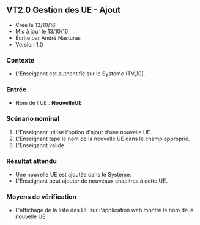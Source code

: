 ## VT2.0 Gestion des UE - Ajout

* Créé le 13/10/16
* Mis à jour le 13/10/16
* Écrite par André Nasturas
* Version 1.0

### Contexte

* L'Enseigannt est authentifié sur le Système (TV_10).

### Entrée

* Nom de l'UE : **NouvelleUE**

### Scénario nominal

1. L'Enseignant utilise l'option d'ajout d'une nouvelle UE.
2. L'Enseignant tape le nom de la nouvelle UE dans le champ approprié.
3. L'Enseigannt valide.

### Résultat attendu

* Une nouvelle UE est ajoutée dans le Système.
* L'Enseignant peut ajouter de nouveaux chapitres à cette UE.

### Moyens de vérification

* L'affichage de la liste des UE sur l'application web montre le nom de la nouvelle UE.
